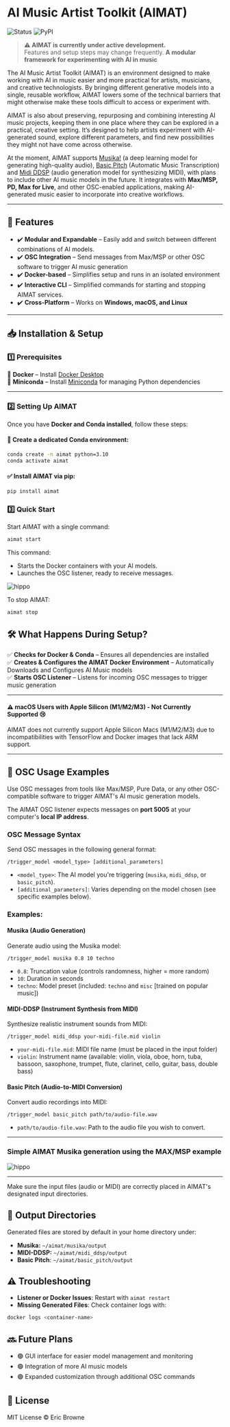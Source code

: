 # AI Music Artist Toolkit (AIMAT) 
![Status](https://img.shields.io/badge/status-in%20development-orange) ![PyPI](https://img.shields.io/pypi/v/aimat)
> **⚠️ AIMAT is currently under active development.**  
> Features and setup steps may change frequently.
**A modular framework for experimenting with AI in music**  

The AI Music Artist Toolkit (AIMAT) is an environment designed to make working with AI in music easier and more practical for artists, musicians, and creative technologists. By bringing different generative models into a single, reusable workflow, AIMAT lowers some of the technical barriers that might otherwise make these tools difficult to access or experiment with.

AIMAT is also about preserving, repurposing and combining interesting AI music projects, keeping them in one place where they can be explored in a practical, creative setting. It’s designed to help artists experiment with AI-generated sound, explore different parameters, and find new possibilities they might not have come across otherwise.

At the moment, AIMAT supports [Musika!](https://github.com/marcoppasini/musika) (a deep learning model for generating high-quality audio), [Basic Pitch](https://github.com/spotify/basic-pitch) (Automatic Music Transcription) and [Midi DDSP](https://github.com/magenta/midi-ddsp) (audio generation model for synthesizing MIDI), with plans to include other AI music models in the future. It integrates with **Max/MSP, PD, Max for Live**, and other OSC-enabled applications, making AI-generated music easier to incorporate into creative workflows.

---

## 🚀 Features  
- ✔️ **Modular and Expandable** – Easily add and switch between different combinations of AI models.
- ✔️ **OSC Integration** – Send messages from Max/MSP or other OSC software to trigger AI music generation  
- ✔️ **Docker-based** – Simplifies setup and runs in an isolated environment  
- ✔️ **Interactive CLI** – Simplified commands for starting and stopping AIMAT services.  
- ✔️ **Cross-Platform** – Works on **Windows, macOS, and Linux**  

---

## 📥 Installation & Setup  

### **1️⃣ Prerequisites**  

🔹 **Docker** – Install [Docker Desktop](https://www.docker.com/products/docker-desktop)  
🔹 **Miniconda** – Install [Miniconda](https://docs.conda.io/en/latest/miniconda.html) for managing Python dependencies  

---

### **2️⃣ Setting Up AIMAT**  

Once you have **Docker and Conda installed**, follow these steps:  

#### 🐍 **Create a dedicated Conda environment:**
```bash
conda create -n aimat python=3.10
conda activate aimat
```

#### ✅ **Install AIMAT via pip:**
```bash
pip install aimat
```
### **3️⃣ Quick Start**  

Start AIMAT with a single command:

```bash
aimat start
```

This command:
- Starts the Docker containers with your AI models.
- Launches the OSC listener, ready to receive messages.

![hippo](https://i.imgur.com/7w8iIuM.gif)


To stop AIMAT:

```bash
aimat stop
```

## 🛠️ What Happens During Setup?  
✅ **Checks for Docker & Conda** – Ensures all dependencies are installed  
✅ **Creates & Configures the AIMAT Docker Environment** – Automatically Downloads and Configures AI Music models  
✅ **Starts OSC Listener** – Listens for incoming OSC messages to trigger music generation  

---
#### ⚠️ macOS Users with Apple Silicon (M1/M2/M3) - Not Currently Supported 😢

AIMAT does not currently support Apple Silicon Macs (M1/M2/M3) due to incompatibilities with TensorFlow and Docker images that lack ARM support.

---

## 🎵 OSC Usage Examples

Use OSC messages from tools like Max/MSP, Pure Data, or any other OSC-compatible software to trigger AIMAT's AI music generation models.

The AIMAT OSC listener expects messages on **port 5005** at your computer's **local IP address**.

### OSC Message Syntax

Send OSC messages in the following general format:

```osc
/trigger_model <model_type> [additional_parameters]
```

- `<model_type>`: The AI model you're triggering (`musika`, `midi_ddsp`, or `basic_pitch`).
- `[additional_parameters]`: Varies depending on the model chosen (see specific examples below).

### Examples:

#### Musika (Audio Generation)

Generate audio using the Musika model:

```osc
/trigger_model musika 0.8 10 techno
```

- `0.8`: Truncation value (controls randomness, higher = more random)
- `10`: Duration in seconds
- `techno`: Model preset (included: `techno` and `misc` [trained on popular music])

#### MIDI-DDSP (Instrument Synthesis from MIDI)

Synthesize realistic instrument sounds from MIDI:

```osc
/trigger_model midi_ddsp your-midi-file.mid violin
```

- `your-midi-file.mid`: MIDI file name (must be placed in the input folder)
- `violin`: Instrument name (available: violin, viola, oboe, horn, tuba, bassoon, saxophone, trumpet, flute, clarinet, cello, guitar, bass, double bass)

#### Basic Pitch (Audio-to-MIDI Conversion)

Convert audio recordings into MIDI:

```osc
/trigger_model basic_pitch path/to/audio-file.wav
```

- `path/to/audio-file.wav`: Path to the audio file you wish to convert.

---

### Simple AIMAT Musika generation using the MAX/MSP example

![hippo](https://imgur.com/cYhHVVz.gif)

---

Make sure the input files (audio or MIDI) are correctly placed in AIMAT's designated input directories.


## 📂 Output Directories

Generated files are stored by default in your home directory under:
- **Musika:** `~/aimat/musika/output`
- **MIDI-DDSP:** `~/aimat/midi_ddsp/output`
- **Basic Pitch**: `~/aimat/basic_pitch/output`

## ⚠️ Troubleshooting

- **Listener or Docker Issues**: Restart with `aimat restart`
- **Missing Generated Files**: Check container logs with:

```bash
docker logs <container-name>
```

## 🔜 Future Plans

- 🟢 GUI interface for easier model management and monitoring
- 🟢 Integration of more AI music models
- 🟢 Expanded customization through additional OSC commands

## 📜 License

MIT License © Eric Browne
